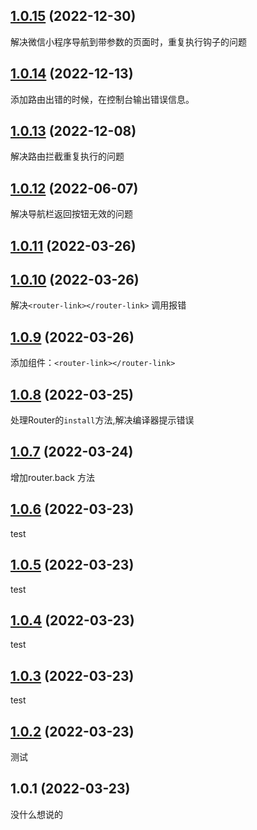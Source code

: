 ## [1.0.15](https://gitee.com/gowiny/uni-router/compare/v1.0.14...v1.0.15) (2022-12-30)

解决微信小程序导航到带参数的页面时，重复执行钩子的问题

## [1.0.14](https://gitee.com/gowiny/uni-router/compare/v1.0.13...v1.0.14) (2022-12-13)

添加路由出错的时候，在控制台输出错误信息。

## [1.0.13](https://gitee.com/gowiny/uni-router/compare/v1.0.12...v1.0.13) (2022-12-08)

解决路由拦截重复执行的问题

## [1.0.12](https://gitee.com/gowiny/uni-router/compare/v1.0.11...v1.0.12) (2022-06-07)

解决导航栏返回按钮无效的问题

## [1.0.11](https://gitee.com/gowiny/uni-router/compare/v1.0.10...v1.0.11) (2022-03-26)



## [1.0.10](https://gitee.com/gowiny/uni-router/compare/v1.0.9...v1.0.10) (2022-03-26)

解决`<router-link></router-link>` 调用报错

## [1.0.9](https://gitee.com/gowiny/uni-router/compare/v1.0.8...v1.0.9) (2022-03-26)

添加组件：`<router-link></router-link>`

## [1.0.8](https://gitee.com/gowiny/uni-router/compare/v1.0.7...v1.0.8) (2022-03-25)

处理Router的`install`方法,解决编译器提示错误

## [1.0.7](https://gitee.com/gowiny/uni-router/compare/v1.0.6...v1.0.7) (2022-03-24)

增加router.back 方法

## [1.0.6](https://gitee.com/gowiny/uni-router/compare/v1.0.5...v1.0.6) (2022-03-23)

test

## [1.0.5](https://gitee.com/gowiny/uni-router/compare/v1.0.4...v1.0.5) (2022-03-23)

test

## [1.0.4](https://gitee.com/gowiny/uni-router/compare/v1.0.3...v1.0.4) (2022-03-23)

test

## [1.0.3](https://gitee.com/gowiny/uni-router/compare/v1.0.2...v1.0.3) (2022-03-23)

test

## [1.0.2](https://gitee.com/gowiny/uni-router/compare/v1.0.1...v1.0.2) (2022-03-23)

测试

## 1.0.1 (2022-03-23)
没什么想说的


